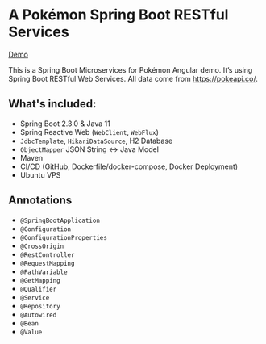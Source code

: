 # A Pokémon Spring Boot RESTful Services

[Demo](http://pokemon.dlei.ca)

This is a Spring Boot Microservices for Pokémon Angular demo. It’s using Spring Boot RESTful Web Services. All data come from https://pokeapi.co/.

## What's included:

-   Spring Boot 2.3.0 & Java 11
-   Spring Reactive Web (`WebClient`, `WebFlux`)
-   `JdbcTemplate`, `HikariDataSource`, H2 Database
-   `ObjectMapper` JSON String <-> Java Model
-   Maven
-   CI/CD (GitHub, Dockerfile/docker-compose, Docker Deployment)
-   Ubuntu VPS

## Annotations

-   `@SpringBootApplication`
-   `@Configuration`
-   `@ConfigurationProperties`
-   `@CrossOrigin`
-   `@RestController`
-   `@RequestMapping`
-   `@PathVariable`
-   `@GetMapping`
-   `@Qualifier`
-   `@Service`
-   `@Repository`
-   `@Autowired`
-   `@Bean`
-   `@Value`
